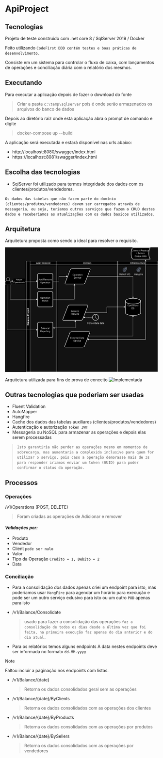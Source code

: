 # ApiProject

## Tecnologias
Projeto de teste construído com .net core 8 / SqlServer 2019 / Docker

Feito utilizando `CodeFirst DDD contém testes e boas práticas de desenvolvimento.`

Consiste em um sistema para controlar o fluxo de caixa, com lançamentos de operações e conciliação diária com o relatório dos mesmos.

## Executando
Para executar a aplicação depois de fazer o download do fonte 
> Criar a pasta `c:\temp\sqlserver` pois é onde serão armazenados os arquivos do banco de dados

Depois ao diretório raiz onde esta aplicação abra o prompt de comando e digite

> docker-compose up --build

A aplicação será executada e estará disponível nas urls abaixo:

* http://localhost:8080/swagger/index.html
* https://localhost:8081/swagger/index.html

## Escolha das tecnologias
- SqlServer foi utilizado para termos integridade dos dados com os clientes/produtos/vendedores.

``
Os dados das tabelas que não fazem parte do domínio (clientes/produtos/vendedores) devem ser carregados através de messageria, ou seja, teriamos outros serviços que fazem o CRUD destes dados e receberiamos as atualizações com os dados basicos utilizados.
``
## Arquitetura

Arquitetura proposta como sendo a ideal para resolver o requisito.

![Proposta](https://github.com/luczbh/Mttechne/blob/main/ArqImages/Arquitetura%20Proposta.png)


Arquitetura utilizada para fins de prova de conceito
![Implementada]([https://github.com/luczbh/Mttechne/blob/main/ArqImages/Arquitetura%20Proposta.png](https://github.com/luczbh/Mttechne/blob/main/ArqImages/Arquitetura%20Implementada.png))


## Outras tecnologias que poderiam ser usadas
- Fluent Validation
- AutoMapper
- Hangfire
- Cache dos dados das tabelas auxiliares (clientes/produtos/vendedores)
- Autenticação e autorização `Token JWT`
- Messageria ou NoSQL para armazenar as operações e depois elas serem processadas
 > `Isto garantiria não perder as operações mesmo em momentos de sobrecarga, mas aumentaria a complexida inclusive para quem for utilizar o serviço, pois caso a operação demorasse mais de 3s para responder iriamos enviar um token (GUID) para poder confirmar o status da operação.`

## Processos
### Operações
/v1/Operations (POST, DELETE)

> Foram criadas as operações de Adicionar e remover

#### *Validações por:*

* Produto
* Vendedor
* Client `pode ser nulo`
* Valor
* Tipo da Operação `Credito = 1, Debito = 2`
* Data

### Conciliação
- Para a consolidação dos dados apenas criei um endpoint para isto, mas poderiamos usar ``HangFire`` para agendar um horário para execução e pode ser um outro serviço exlusivo para isto ou um outro `POD` apenas para isto
- /v1/Balance/Consolidate
  > usado para fazer a consolidação das operações `faz a consolidação de todos os dias desde a última vez que foi feita, na primeira execução faz apenas do dia anterior e do dia atual.`

- Para os relatórios temos alguns endpoints
  A data nestes endpoints deve ser informada no formato `dd-MM-yyyy`
> [!NOTE]
> Faltou incluir a paginação nos endpoints com listas.
  
- /v1/Balance/{date}
  > Retorna os dados consolidados geral sem as operações 
- /v1/Balance/{date}/ByClients
  > Retorna os dados consolidados com as operações dos clientes 

- /v1/Balance/{date}/ByProducts
  > Retorna os dados consolidados com as operações por produtos 

- /v1/Balance/{date}/BySellers
  > Retorna os dados consolidados com as operações por vendedores

